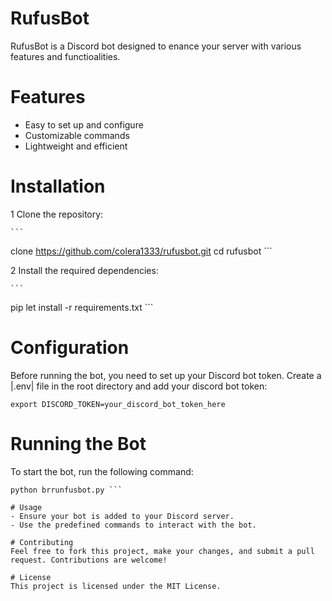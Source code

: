 # RufusBot
RufusBot is a Discord bot designed to enance your server with various features and functioalities. 

# Features

- Easy to set up and configure
- Customizable commands
- Lightweight and efficient

# Installation
1
Clone the repository:

    ```
clone https://github.com/colera1333/rufusbot.git
cd rufusbot ```

2 Install the required dependencies:

    ```
pip let install -r requirements.txt ```

# Configuration
Before running the bot, you need to set up your Discord bot token. Create a |.env| file in the root directory and add your discord bot token:

```
export DISCORD_TOKEN=your_discord_bot_token_here
```

# Running the Bot
To start the bot, run the following command:


```
python brrunfusbot.py ```

# Usage
- Ensure your bot is added to your Discord server.
- Use the predefined commands to interact with the bot.

# Contributing
Feel free to fork this project, make your changes, and submit a pull request. Contributions are welcome!

# License
This project is licensed under the MIT License.
